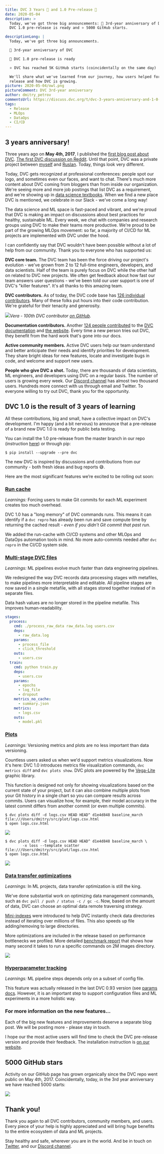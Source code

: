 ```yaml
---
title: DVC 3 Years 🎉 and 1.0 Pre-release 🚀
date: 2020-05-04
description: >
  Today, we've got three big announcements: 🎉 3rd-year anniversary of DVC, 🚀
  DVC 1.0 pre-release is ready and ⭐ 5000 GitHub starts.

descriptionLong: |
  Today, we've got three big announcements.

  🎉 3rd-year anniversary of DVC

  🚀 DVC 1.0 pre-release is ready

  ⭐ DVC has reached 5K GitHub starts (coincidentally on the same day)

  We'll share what we've learned from our journey, how users helped for the new
  release and how DVC is growing.
picture: 2020-05-04/owl.png
pictureComment: DVC 3rd-year anniversary
author: dmitry_petrov
commentsUrl: https://discuss.dvc.org/t/dvc-3-years-anniversary-and-1-0-pre-release/374
tags:
  - Release
  - MLOps
  - DataOps
  - CI/CD
---
```


## 3 years anniversary!

Three years ago on **May 4th, 2017**, I published the
[first blog post about DVC](https://www.kdnuggets.com/2017/05/data-version-control-iterative-machine-learning.html).
[The first DVC discussion on Reddit](https://www.reddit.com/r/Python/comments/698ian/dvc_data_scientists_collaboration_and_iterative/).
Until that point, DVC was a private project between
[myself](https://github.com/dmpetrov) and [Ruslan](https://github.com/efiop).
Today, things look very different.

Today, DVC gets recognized at professional conferences: people spot our logo,
and sometimes even our faces, and want to chat. There's much more content about
DVC coming from bloggers than from inside our organization. We're seeing more
and more job postings that list DVC as a requirement, and we're showing up in
[data science textbooks](https://www.amazon.com/Learn-Python-Building-Science-Applications/dp/1789535360).
When we find a new place DVC is mentioned, we celebrate in our Slack - we've
come a long way!

The data science and ML space is fast-paced and vibrant, and we're proud that
DVC is making an impact on discussions about best practices for healthy,
sustainable ML. Every week, we chat with companies and research groups using DVC
to make their teams more productive. We're proud to be part of the growing MLOps
movement: so far, a majority of CI/CD for ML projects are implemented with DVC
under the hood.

I can confidently say that DVC wouldn't have been possible without a lot of help
from our community. Thank you to everyone who has supported us:

**DVC core team.** The DVC team has been the force driving our project's
evolution - we've grown from 2 to 12 full-time engineers, developers, and data
scientists. Half of the team is purely focus on DVC while the other half on
related to DVC new projects. We often get feedback about how fast our team
answers user questions - we've been told our user support is one of DVC's
"killer features". It's all thanks to this amazing team.

**DVC contributors.** As of today, the DVC code base has
[126 individual contributors](https://github.com/iterative/dvc/graphs/contributors).
Many of these folks put hours into their code contribution. We're grateful for
their tenacity and generosity.

![](../uploads/images/2020-05-04/vera-sativa.png)_Vera - 100th DVC contributor
[on GitHub](https://github.com/verasativa/)._

**Documentation contributors.** Another
[124 people contributed](https://github.com/iterative/dvc.org/graphs/contributors)
to the [DVC documentation](https://dvc.org/doc) and
[the website](https://dvc.org/). Every time a new person tries out DVC, they
benefit from the hard work that's gone into our docs.

**Active community members.** Active DVC users help our team understand and
better anticipate their needs and identify priorities for development. They
share bright ideas for new features, locate and investigate bugs in code, and
welcome and support new users.

**People who give DVC a shot.** Today, there are thousands of data scientists,
ML engineers, and developers using DVC on a regular basis. The number of users
is growing every week. Our [Discord channel](http://dvc.org/chat) has almost two
thousand users. Hundreds more connect with us through email and Twitter. To
everyone willing to try out DVC, thank you for the opportunity.

## DVC 1.0 is the result of 3 years of learning

All these contributions, big and small, have a collective impact on DVC's
development. I'm happy (and a bit nervous) to announce that a pre-release of a
brand new DVC 1.0 is ready for public beta testing.

You can install the 1.0 pre-release from the master branch in our repo
(instruction [here](https://dvc.org/doc/install/pre-release)) or through pip:

```dvc
$ pip install --upgrade --pre dvc
```

The new DVC is inspired by discussions and contributions from our community -
both fresh ideas and bug reports 😅.

Here are the most significant features we’re excited to be rolling out soon:

### [Run cache](https://github.com/iterative/dvc/issues/1234)

_Learnings:_ Forcing users to make Git commits for each ML experiment creates
too much overhead.

DVC 1.0 has a "long memory" of DVC commands runs. This means it can identify if
a `dvc repro` has already been run and save compute time by returning the cached
result - _even if you didn't Git commit that past run_.

We added the run-cache with CI/CD systems and other MLOps and DataOps automation
tools in mind. No more auto-commits needed after `dvc repro` in the CI/CD system
side.

### [Multi-stage DVC files](https://github.com/iterative/dvc/issues/1871)

_Learnings:_ ML pipelines evolve much faster than data engineering pipelines.

We redesigned the way DVC records data processing stages with metafiles, to make
pipelines more interpretable and editable. All pipeline stages are now saved in
a single metafile, with all stages stored together instead of in separate files.

Data hash values are no longer stored in the pipeline metafile. This improves
human-readability.

```yaml
stages:
  process:
    cmd: ./process_raw_data raw_data.log users.csv
    deps:
      - raw_data.log
    params:
      - process_file
      - click_threshold
    outs:
      - users.csv
  train:
    cmd: python train.py
    deps:
      - users.csv
    params:
      - epochs
      - log_file
      - dropout
    metrics_no_cache:
      - summary.json
    metrics:
      - logs.csv
    outs:
      - model.pkl
```

### [Plots](https://github.com/iterative/dvc/issues/3409)

_Learnings:_ Versioning metrics and plots are no less important than data
versioning.

Countless users asked us when we'd support metrics visualizations. Now it's
here: DVC 1.0 introduces metrics file visualization commands, `dvc metrics diff`
and `dvc plots show`. DVC plots are powered by the
[Vega-Lite](https://vega.github.io/vega-lite/) graphic library.

This function is designed not only for showing visualizations based on the
current state of your project, but it can also combine multiple plots from your
Git history in a single chart so you can compare results across commits. Users
can visualize how, for example, their model accuracy in the latest commit
differs from another commit (or even multiple commits).

```dvc
$ dvc plots diff -d logs.csv HEAD HEAD^ d1e4d848 baseline_march
file:///Users/dmitry/src/plot/logs.csv.html
$ open logs.csv.html
```

![](../uploads/images/2020-05-04/dvc-plots.svg)

```dvc
$ dvc plots diff -d logs.csv HEAD HEAD^ d1e4d848 baseline_march \
        -x loss --template scatter
file:///Users/dmitry/src/plot/logs.csv.html
$ open logs.csv.html
```

![](../uploads/images/2020-05-04/dvc-plots-scatter.svg)

### [Data transfer optimizations](https://github.com/iterative/dvc/issues/3488)

_Learnings:_ In ML projects, data transfer optimization is still the king.

We've done substantial work on optimizing data management commands, such as
`dvc pull / push / status -c / gc -c`. Now, based on the amount of data, DVC can
choose an optimal data remote traversing strategy.

[Mini-indexes](https://github.com/iterative/dvc/issues/2147) were introduced to
help DVC instantly check data directories instead of iterating over millions of
files. This also speeds up file adding/removing to large directories.

More optimizations are included in the release based on performance bottlenecks
we profiled. More detailed
[benchmark report](https://gist.github.com/pmrowla/338d9645bd05df966f8aba8366cab308)
that shows how many second it takes to run a specific commands on 2M images
directory.

![](../uploads/images/2020-05-04/benchmarks.svg)

### [Hyperparameter tracking](https://github.com/iterative/dvc/issues/3393)

_Learnings:_ ML pipeline steps depends only on a subset of config file.

This feature was actually released in the last DVC 0.93 version (see
[params docs](https://dvc.org/doc/command-reference/params). However, it is an
important step to support configuration files and ML experiments in a more
holistic way.

### For more information on the new features...

Each of the big new features and improvements deserve a separate blog post. We
will be posting more - please stay in touch.

I hope our the most active users will find time to check the DVC pre-release
version and provide their feedback. The installation instruction is
[on our website](https://dvc.org/doc/install/pre-release).

## 5000 GitHub stars

Activity on our GitHub page has grown organically since the DVC repo went public
on May 4th, 2017. Coincidentally, today, in the 3rd year anniversary we have
reached 5000 starts:

![](../uploads/images/2020-05-04/5k_github.png)

## Thank you!

Thank you again to all DVC contributors, community members, and users. Every
piece of your help is highly appreciated and will bring huge benefits to the
entire ecosystem of data and ML projects.

Stay healthy and safe, wherever you are in the world. And be in touch on
[Twitter](https://twitter.com/DVCorg), and our
[Discord channel](https://dvc.org/chat).
